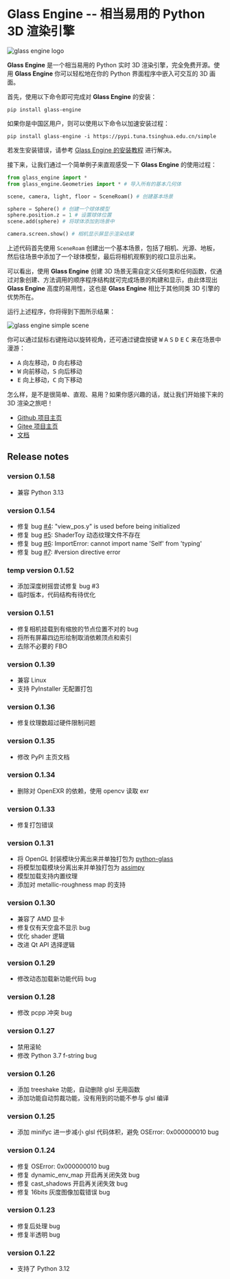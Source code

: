 # Glass Engine -- 相当易用的 Python 3D 渲染引擎

![glass engine logo](https://gitee.com/time-coder/Glass-Engine/raw/main/glass_engine/images/glass_engine_logo256.png)

**Glass Engine** 是一个相当易用的 Python 实时 3D 渲染引擎，完全免费开源。使用 **Glass Engine** 你可以轻松地在你的 Python 界面程序中嵌入可交互的 3D 画面。

首先，使用以下命令即可完成对 **Glass Engine** 的安装：

```
pip install glass-engine
```

如果你是中国区用户，则可以使用以下命令以加速安装过程：

```
pip install glass-engine -i https://pypi.tuna.tsinghua.edu.cn/simple
```

若发生安装错误，请参考 [Glass Engine 的安装教程](https://glass-engine-doc.readthedocs.io/zh/latest/installation/installation.html) 进行解决。

接下来，让我们通过一个简单例子来直观感受一下 **Glass Engine** 的使用过程：

```python
from glass_engine import *
from glass_engine.Geometries import * # 导入所有的基本几何体

scene, camera, light, floor = SceneRoam() # 创建基本场景

sphere = Sphere() # 创建一个球体模型
sphere.position.z = 1 # 设置球体位置
scene.add(sphere) # 将球体添加到场景中

camera.screen.show() # 相机显示屏显示渲染结果
```

上述代码首先使用 ``SceneRoam`` 创建出一个基本场景，包括了相机、光源、地板，然后往场景中添加了一个球体模型，最后将相机观察到的视口显示出来。

可以看出，使用 **Glass Engine** 创建 3D 场景无需自定义任何类和任何函数，仅通过对象创建、方法调用的顺序程序结构就可完成场景的构建和显示，由此体现出 **Glass Engine** 高度的易用性，这也是 **Glass Engine** 相比于其他同类 3D 引擎的优势所在。

运行上述程序，你将得到下图所示结果：

![glass engine simple scene](https://gitee.com/time-coder/Glass-Engine/raw/main/glass_engine/images/start.png)

你可以通过鼠标右键拖动以旋转视角，还可通过键盘按键 <kbd>W</kbd> <kbd>A</kbd> <kbd>S</kbd> <kbd>D</kbd> <kbd>E</kbd> <kbd>C</kbd> 来在场景中漫游：

* <kbd>A</kbd> 向左移动，<kbd>D</kbd> 向右移动
* <kbd>W</kbd> 向前移动，<kbd>S</kbd> 向后移动
* <kbd>E</kbd> 向上移动，<kbd>C</kbd> 向下移动

怎么样，是不是很简单、直观、易用？如果你感兴趣的话，就让我们开始接下来的 3D 渲染之旅吧！

* [Github 项目主页](https://github.com/Time-Coder/Glass-Engine)
* [Gitee 项目主页](https://gitee.com/time-coder/Glass-Engine)
* [文档](https://glass-engine-doc.readthedocs.io/zh/latest/)

## Release notes

### version 0.1.58

* 兼容 Python 3.13

### version 0.1.54

* 修复 bug [#4](https://github.com/Time-Coder/Glass-Engine/issues/4): "view_pos.y" is used before being initialized
* 修复 bug [#5](https://github.com/Time-Coder/Glass-Engine/issues/5): ShaderToy 动态纹理文件不存在
* 修复 bug [#6](https://github.com/Time-Coder/Glass-Engine/issues/6): ImportError: cannot import name 'Self' from 'typing'
* 修复 bug [#7](https://github.com/Time-Coder/Glass-Engine/issues/7): #version directive error

### temp version 0.1.52

* 添加深度树摇尝试修复 bug #3
* 临时版本，代码结构有待优化

### version 0.1.51

* 修复相机挂载到有缩放的节点位置不对的 bug
* 将所有屏幕四边形绘制取消依赖顶点和索引
* 去除不必要的 FBO

### version 0.1.39

* 兼容 Linux
* 支持 PyInstaller 无配置打包

### version 0.1.36

* 修复纹理数超过硬件限制问题

### version 0.1.35

* 修改 PyPI 主页文档

### version 0.1.34

* 删除对 OpenEXR 的依赖，使用 opencv 读取 exr

### version 0.1.33

* 修复打包错误

### version 0.1.31

* 将 OpenGL 封装模块分离出来并单独打包为 [python-glass](https://pypi.org/project/python-glass/)
* 将模型加载模块分离出来并单独打包为 [assimpy](https://pypi.org/project/assimpy/)
* 模型加载支持内置纹理
* 添加对 metallic-roughness map 的支持

### version 0.1.30

* 兼容了 AMD 显卡
* 修复仅有天空盒不显示 bug
* 优化 shader 逻辑
* 改进 Qt API 选择逻辑

### version 0.1.29

* 修改动态加载新功能代码 bug

### version 0.1.28

* 修改 pcpp 冲突 bug

### version 0.1.27

* 禁用滚轮
* 修改 Python 3.7 f-string bug

### version 0.1.26

* 添加 treeshake 功能，自动删除 glsl 无用函数
* 添加功能自动剪裁功能，没有用到的功能不参与 glsl 编译

### version 0.1.25

* 添加 minifyc 进一步减小 glsl 代码体积，避免 OSError: 0x000000010 bug

### version 0.1.24

* 修复 OSError: 0x000000010 bug
* 修复 dynamic_env_map 开启再关闭失效 bug
* 修复 cast_shadows 开启再关闭失效 bug
* 修复 16bits 灰度图像加载错误 bug

### version 0.1.23

* 修复后处理 bug
* 修复半透明 bug

### version 0.1.22

* 支持了 Python 3.12
